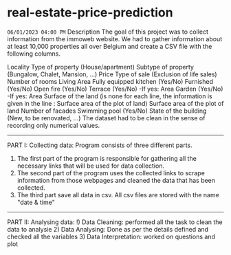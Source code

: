 # real-estate-price-prediction
`06/01/2023 04:00 PM`
Description
The goal of this project was to collect information from the immoweb website. We had to gather information about at least 10,000 properties all over Belgium and create a CSV file with the following columns.

Locality
Type of property (House/apartment)
Subtype of property (Bungalow, Chalet, Mansion, ...)
Price
Type of sale (Exclusion of life sales)
Number of rooms
Living Area
Fully equipped kitchen (Yes/No)
Furnished (Yes/No)
Open fire (Yes/No)
Terrace (Yes/No) -If yes: Area
Garden (Yes/No) -If yes: Area
Surface of the land (is none for each line, the information is given in the line : Surface area of the plot of land)
Surface area of the plot of land
Number of facades
Swimming pool (Yes/No)
State of the building (New, to be renovated, ...)
The dataset had to be clean in the sense of recording only numerical values.

_________________________________________________________________________________
PART I: Collecting data:
Program consists of three different parts.
1) The first part of the program is responsible for gathering all the necessary links that will be used for data collection. 
2) The second part of the program uses the collected links to scrape information from those webpages and cleaned the data that has been collected. 
3) The third part save all data in csv. All csv files are stored with the name "date & time"
__________________________________________________________________________________
PART II: Analysing data:
!) Data Cleaning: performed all the task to clean the data to analysie
2) Data Analysing: Done as per the details defined and checked all the variables
3) Data Interpretation: worked on questions and plot 
